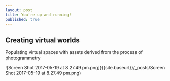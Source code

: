 ```yaml
---
layout: post
title: You're up and running!
published: true
---
```


## Creating virtual worlds

Populating virtual spaces with assets derived from the process of photogrammetry

![Screen Shot 2017-05-19 at 8.27.49 pm.png]({{site.baseurl}}/_posts/Screen Shot 2017-05-19 at 8.27.49 pm.png)
